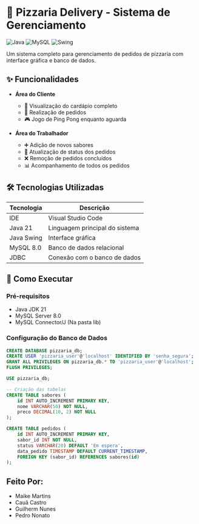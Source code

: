 # 🍕 Pizzaria Delivery - Sistema de Gerenciamento

![Java](https://img.shields.io/badge/Java-21-orange)
![MySQL](https://img.shields.io/badge/MySQL-8.0-blue)
![Swing](https://img.shields.io/badge/Java%20Swing-GUI-yellowgreen)

Um sistema completo para gerenciamento de pedidos de pizzaria com interface gráfica e banco de dados.

## ✨ Funcionalidades

- **Área do Cliente**
  - 📝 Visualização do cardápio completo
  - 🛒 Realização de pedidos
  - 🎮 Jogo de Ping Pong enquanto aguarda

- **Área do Trabalhador**
  - ➕ Adição de novos sabores
  - 🔄 Atualização de status dos pedidos
  - ❌ Remoção de pedidos concluídos
  - 📊 Acompanhamento de todos os pedidos

## 🛠 Tecnologias Utilizadas

| Tecnologia        | Descrição                         |
|-------------------|-----------------------------------|
| IDE               | Visual Studio Code                |
| Java 21           | Linguagem principal do sistema    |
| Java Swing        | Interface gráfica                 |
| MySQL 8.0         | Banco de dados relacional         |
| JDBC              | Conexão com o banco de dados      |

## 🚀 Como Executar

### Pré-requisitos
- Java JDK 21
- MySQL Server 8.0
- MySQL Connector/J (Na pasta lib)

### Configuração do Banco de Dados

```sql
CREATE DATABASE pizzaria_db;
CREATE USER 'pizzaria_user'@'localhost' IDENTIFIED BY 'senha_segura';
GRANT ALL PRIVILEGES ON pizzaria_db.* TO 'pizzaria_user'@'localhost';
FLUSH PRIVILEGES;

USE pizzaria_db;

-- Criação das tabelas
CREATE TABLE sabores (
    id INT AUTO_INCREMENT PRIMARY KEY,
    nome VARCHAR(50) NOT NULL,
    preco DECIMAL(10, 2) NOT NULL
);

CREATE TABLE pedidos (
    id INT AUTO_INCREMENT PRIMARY KEY,
    sabor_id INT NOT NULL,
    status VARCHAR(20) DEFAULT 'Em espera',
    data_pedido TIMESTAMP DEFAULT CURRENT_TIMESTAMP,
    FOREIGN KEY (sabor_id) REFERENCES sabores(id)
);

```
## Feito Por:
- Maike Martins
- Cauã Castro
- Guilherm Nunes
- Pedro Nonato
